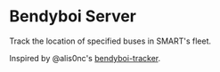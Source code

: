 # Bendyboi Server
Track the location of specified buses in SMART's fleet.

Inspired by @alis0nc's [bendyboi-tracker](https://github.com/alis0nc/bendyboi-tracker.git).
